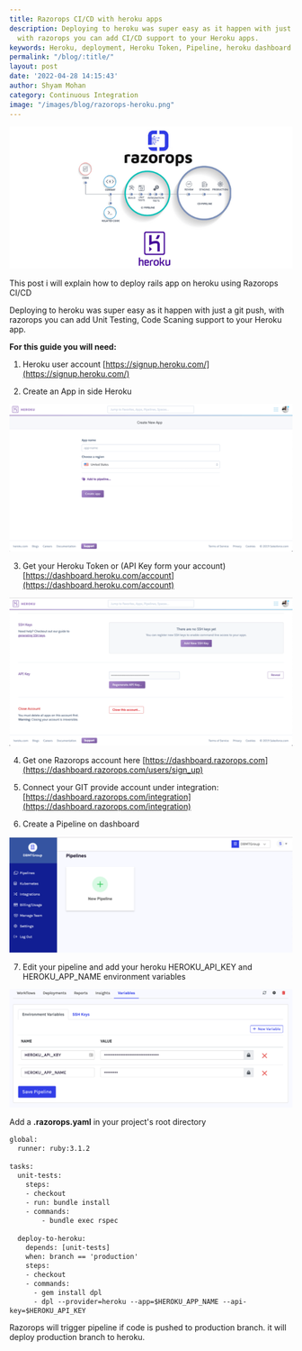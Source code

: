 ```yaml
---
title: Razorops CI/CD with heroku apps
description: Deploying to heroku was super easy as it happen with just a git push,
  with razorops you can add CI/CD support to your Heroku apps.
keywords: Heroku, deployment, Heroku Token, Pipeline, heroku dashboard
permalink: "/blog/:title/"
layout: post
date: '2022-04-28 14:15:43'
author: Shyam Mohan
category: Continuous Integration
image: "/images/blog/razorops-heroku.png"
---
```


<img src="/images/blog/razorops-heroku.png" />

This post i will explain how to deploy rails app on heroku using Razorops CI/CD

Deploying to heroku was super easy as it happen with just a git push, with razorops you can add Unit Testing, Code Scaning support to your Heroku app.

**For this guide you will need:**

1) Heroku user account [https://signup.heroku.com/](https://signup.heroku.com/)

2) Create an App in side Heroku 

![](/images/blog/heroku-create-new-app.png)

3) Get your Heroku Token or (API Key form your account)  [https://dashboard.heroku.com/account](https://dashboard.heroku.com/account)

![](/images/blog/heroku-api-key.png)

4) Get one Razorops account here [https://dashboard.razorops.com](https://dashboard.razorops.com/users/sign_up)

5) Connect your GIT provide account under integration: 
[https://dashboard.razorops.com/integration](https://dashboard.razorops.com/integration)

6) Create a Pipeline on dashboard

![](/images/blog/razorops-pipeline.png)


7) Edit your pipeline and add your heroku HEROKU_API_KEY and HEROKU_APP_NAME environment variables

![](/images/blog/edit-razorops-pipeline.png)

Add a **.razorops.yaml** in your project's root directory 

```
global:
  runner: ruby:3.1.2

tasks:
  unit-tests:
    steps:
    - checkout
    - run: bundle install
    - commands:
        - bundle exec rspec

  deploy-to-heroku:
    depends: [unit-tests]
    when: branch == 'production'
    steps:
    - checkout
    - commands:
      - gem install dpl
      - dpl --provider=heroku --app=$HEROKU_APP_NAME --api-key=$HEROKU_API_KEY
```

Razorops will trigger pipeline if code is pushed to production branch. it will deploy production branch to heroku. 

